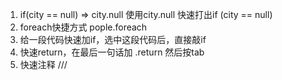 1. if(city == null) => city.null 使用city.null 快速打出if (city == null)
2. foreach快捷方式 pople.foreach 
3. 给一段代码快速加if，选中这段代码后，直接敲if
4. 快速return，在最后一句话加 .return 然后按tab
5. 快速注释 ///